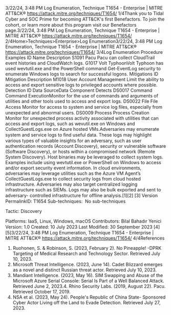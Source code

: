 3/22/24, 3:48 PM Log Enumeration, Technique T1654 - Enterprise | MITRE ATT&CK®
https://attack.mitre.org/techniques/T1654/ 1/4Thank you to Tidal Cyber and SOC Prime for becoming ATT&CK's ﬁrst Benefactors. To join the cohort, or learn more about this program visit our
Benefactors page.3/22/24, 3:48 PM Log Enumeration, Technique T1654 - Enterprise | MITRE ATT&CK®
https://attack.mitre.org/techniques/T1654/ 2/4Home>Techniques>Enterprise>Log Enumeration3/22/24, 3:48 PM Log Enumeration, Technique T1654 - Enterprise | MITRE ATT&CK®
https://attack.mitre.org/techniques/T1654/ 3/4Log Enumeration
Procedure Examples
ID Name Description
S1091 Pacu Pacu can collect CloudTrail event histories and CloudWatch logs.
G1017 Volt
TyphoonVolt Typhoon has used wevtutil.exe and the PowerShell command Get-EventLog security to enumerate
Windows logs to search for successful logons.
Mitigations
ID Mitigation Description
M1018 User Account Management Limit the ability to access and export sensitive logs to privileged accounts where possible.
Detection
ID Data SourceData Component Detects
DS0017 Command Command
ExecutionMonitor for the use of commands and arguments of utilities and other tools used to access
and export logs.
DS0022 File File Access Monitor for access to system and service log ﬁles, especially from unexpected and
abnormal users.
DS0009 Process Process Creation Monitor for unexpected process activity associated with utilities that can access and export
logs, such as wevutil.exe on Windows and CollectGuestLogs.exe on Azure hosted
VMs.Adversaries may enumerate system and service logs to ﬁnd useful data. These logs may highlight various types of valuable insights for an
adversary, such as user authentication records (Account Discovery), security or vulnerable software (Software Discovery), or hosts within a
compromised network (Remote System Discovery).
Host binaries may be leveraged to collect system logs. Examples include using wevtutil.exe or PowerShell on Windows to access and/or
export security event information. In cloud environments, adversaries may leverage utilities such as the Azure VM Agent’s
CollectGuestLogs.exe to collect security logs from cloud hosted infrastructure.
Adversaries may also target centralized logging infrastructure such as SIEMs. Logs may also be bulk exported and sent to adversary-
controlled infrastructure for oﬄine analysis.[1][2]
[3]
Version PermalinkID: T1654
Sub-techniques:  No sub-techniques

Tactic: Discovery

Platforms: IaaS, Linux, Windows, macOS
Contributors: Bilal Bahadır Yenici
Version: 1.0
Created: 10 July 2023
Last Modiﬁed: 30 September 2023
[4]
[5]3/22/24, 3:48 PM Log Enumeration, Technique T1654 - Enterprise | MITRE ATT&CK®
https://attack.mitre.org/techniques/T1654/ 4/4References
1. Ruohonen, S. & Robinson, S. (2023, February 2). No Pineapple!
-DPRK Targeting of Medical Research and Technology Sector.
Retrieved July 10, 2023.
2. Microsoft Threat Intelligence. (2023, June 14). Cadet Blizzard
emerges as a novel and distinct Russian threat actor.
Retrieved July 10, 2023.
3. Mandiant Intelligence. (2023, May 16). SIM Swapping and
Abuse of the Microsoft Azure Serial Console: Serial Is Part of a
Well Balanced Attack. Retrieved June 2, 2023.4. Rhino Security Labs. (2019, August 22). Pacu. Retrieved
October 17, 2019.
5. NSA et al. (2023, May 24). People's Republic of China State-
Sponsored Cyber Actor Living off the Land to Evade Detection.
Retrieved July 27, 2023.